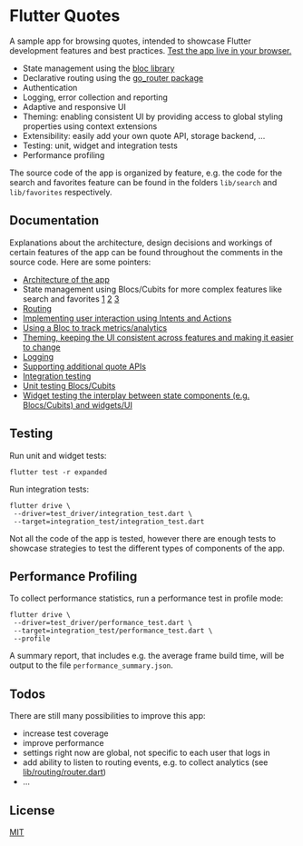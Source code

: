 # Flutter Quotes

A sample app for browsing quotes, intended to showcase Flutter development features and best practices.
[Test the app live in your browser.](https://d39b.github.io/flutter-quotes/web)

* State management using the [bloc library](https://pub.dev/packages/bloc)
* Declarative routing using the [go_router package](https://pub.dev/packages/go_router)
* Authentication
* Logging, error collection and reporting
* Adaptive and responsive UI
* Theming: enabling consistent UI by providing access to global styling properties using context extensions
* Extensibility: easily add your own quote API, storage backend, ...
* Testing: unit, widget and integration tests
* Performance profiling

The source code of the app is organized by feature, e.g. the code for the search and favorites feature can be found in the folders `lib/search` and `lib/favorites` respectively.

## Documentation

Explanations about the architecture, design decisions and workings of certain features of the app can be found throughout the comments in the source code.
Here are some pointers:

* [Architecture of the app](lib/app_controller.dart)
* State management using Blocs/Cubits for more complex features like search and favorites 
   [1](lib/search/search_cubit.dart) 
   [2](lib/favorites/cubit/favorites_cubit.dart)
   [3](lib/favorites/filter/filter_bloc.dart)
* [Routing](lib/routing/router.dart)
* [Implementing user interaction using Intents and Actions](lib/search/actions.dart)
* [Using a Bloc to track metrics/analytics](lib/tips/bloc/bloc.dart)
* [Theming, keeping the UI consistent across features and making it easier to change](lib/theme/app_theme.dart)
* [Logging](lib/logging.dart)
* [Supporting additional quote APIs](lib/quote/providers/provider.dart)
* [Integration testing](integration_test/integration_test.dart)
* [Unit testing Blocs/Cubits](test/auth/login/login_cubit_test.dart)
* [Widget testing the interplay between state components (e.g. Blocs/Cubits) and widgets/UI](test/favorites/ui/favorites_list_test.dart)


## Testing

Run unit and widget tests:

```shell
flutter test -r expanded
```

Run integration tests:

```shell
flutter drive \
 --driver=test_driver/integration_test.dart \
 --target=integration_test/integration_test.dart
```

Not all the code of the app is tested, however there are enough tests to showcase strategies to test the different types of components of the app.

## Performance Profiling

To collect performance statistics, run a performance test in profile mode:

```shell
flutter drive \
 --driver=test_driver/performance_test.dart \
 --target=integration_test/performance_test.dart \
 --profile
```

A summary report, that includes e.g. the average frame build time, will be output to the file `performance_summary.json`.

## Todos

There are still many possibilities to improve this app:

* increase test coverage
* improve performance
* settings right now are global, not specific to each user that logs in
* add ability to listen to routing events, e.g. to collect analytics (see [lib/routing/router.dart](lib/routing/router.dart))
* ...

## License

[MIT](LICENSE)